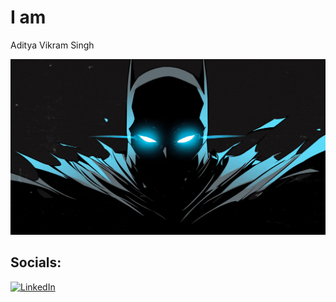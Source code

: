 # I am 
Aditya Vikram Singh
<p align="center">
  <img src="batman-blue-glowing-eyes-dark-gif-preview-desktop-wallpaper.gif" width="600" alt="Batman Glowing Eyes" />
</p>


## Socials:
[![LinkedIn](https://img.shields.io/badge/LinkedIn-%230077B5.svg?logo=linkedin&logoColor=white)](https://linkedin.com/in/https://www.linkedin.com/in/aditya-vikram-singh-50602a25b/) 




<!-- Proudly created with GPRM ( https://gprm.itsvg.in ) -->
